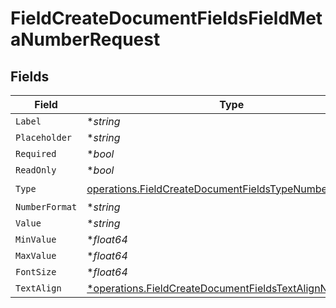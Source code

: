 # FieldCreateDocumentFieldsFieldMetaNumberRequest


## Fields

| Field                                                                                                                            | Type                                                                                                                             | Required                                                                                                                         | Description                                                                                                                      |
| -------------------------------------------------------------------------------------------------------------------------------- | -------------------------------------------------------------------------------------------------------------------------------- | -------------------------------------------------------------------------------------------------------------------------------- | -------------------------------------------------------------------------------------------------------------------------------- |
| `Label`                                                                                                                          | **string*                                                                                                                        | :heavy_minus_sign:                                                                                                               | N/A                                                                                                                              |
| `Placeholder`                                                                                                                    | **string*                                                                                                                        | :heavy_minus_sign:                                                                                                               | N/A                                                                                                                              |
| `Required`                                                                                                                       | **bool*                                                                                                                          | :heavy_minus_sign:                                                                                                               | N/A                                                                                                                              |
| `ReadOnly`                                                                                                                       | **bool*                                                                                                                          | :heavy_minus_sign:                                                                                                               | N/A                                                                                                                              |
| `Type`                                                                                                                           | [operations.FieldCreateDocumentFieldsTypeNumberRequest2](../../models/operations/fieldcreatedocumentfieldstypenumberrequest2.md) | :heavy_check_mark:                                                                                                               | N/A                                                                                                                              |
| `NumberFormat`                                                                                                                   | **string*                                                                                                                        | :heavy_minus_sign:                                                                                                               | N/A                                                                                                                              |
| `Value`                                                                                                                          | **string*                                                                                                                        | :heavy_minus_sign:                                                                                                               | N/A                                                                                                                              |
| `MinValue`                                                                                                                       | **float64*                                                                                                                       | :heavy_minus_sign:                                                                                                               | N/A                                                                                                                              |
| `MaxValue`                                                                                                                       | **float64*                                                                                                                       | :heavy_minus_sign:                                                                                                               | N/A                                                                                                                              |
| `FontSize`                                                                                                                       | **float64*                                                                                                                       | :heavy_minus_sign:                                                                                                               | N/A                                                                                                                              |
| `TextAlign`                                                                                                                      | [*operations.FieldCreateDocumentFieldsTextAlignNumber](../../models/operations/fieldcreatedocumentfieldstextalignnumber.md)      | :heavy_minus_sign:                                                                                                               | N/A                                                                                                                              |